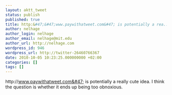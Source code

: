 ```yaml
---
layout: aktt_tweet
status: publish
published: true
title: http:&#47;&#47;www.paywithatweet.com&#47; is potentially a rea...
author: nelhage
author_login: nelhage
author_email: nelhage@mit.edu
author_url: http://nelhage.com
wordpress_id: 946
wordpress_url: http://twitter-26460766367
date: 2010-10-05 10:23:25.000000000 +02:00
categories: []
tags: []
---
```

http:&#47;&#47;www.paywithatweet.com&#47; is potentially a really cute idea. I think the question is whether it ends up being too obnoxious.
